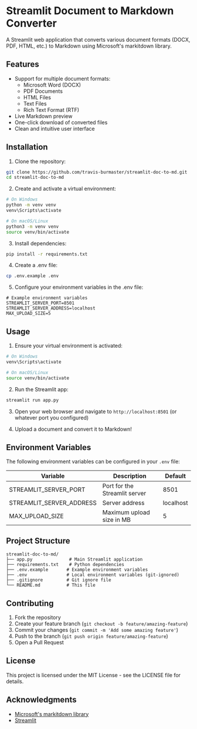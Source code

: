 # Streamlit Document to Markdown Converter

A Streamlit web application that converts various document formats (DOCX, PDF, HTML, etc.) to Markdown using Microsoft's markitdown library.

## Features

- Support for multiple document formats:
  - Microsoft Word (DOCX)
  - PDF Documents
  - HTML Files
  - Text Files
  - Rich Text Format (RTF)
- Live Markdown preview
- One-click download of converted files
- Clean and intuitive user interface

## Installation

1. Clone the repository:
```bash
git clone https://github.com/travis-burmaster/streamlit-doc-to-md.git
cd streamlit-doc-to-md
```

2. Create and activate a virtual environment:
```bash
# On Windows
python -m venv venv
venv\Scripts\activate

# On macOS/Linux
python3 -m venv venv
source venv/bin/activate
```

3. Install dependencies:
```bash
pip install -r requirements.txt
```

4. Create a .env file:
```bash
cp .env.example .env
```

5. Configure your environment variables in the .env file:
```env
# Example environment variables
STREAMLIT_SERVER_PORT=8501
STREAMLIT_SERVER_ADDRESS=localhost
MAX_UPLOAD_SIZE=5
```

## Usage

1. Ensure your virtual environment is activated:
```bash
# On Windows
venv\Scripts\activate

# On macOS/Linux
source venv/bin/activate
```

2. Run the Streamlit app:
```bash
streamlit run app.py
```

3. Open your web browser and navigate to `http://localhost:8501` (or whatever port you configured)

4. Upload a document and convert it to Markdown!

## Environment Variables

The following environment variables can be configured in your `.env` file:

| Variable | Description | Default |
|----------|-------------|---------|
| STREAMLIT_SERVER_PORT | Port for the Streamlit server | 8501 |
| STREAMLIT_SERVER_ADDRESS | Server address | localhost |
| MAX_UPLOAD_SIZE | Maximum upload size in MB | 5 |

## Project Structure

```
streamlit-doc-to-md/
├── app.py              # Main Streamlit application
├── requirements.txt    # Python dependencies
├── .env.example       # Example environment variables
├── .env               # Local environment variables (git-ignored)
├── .gitignore         # Git ignore file
└── README.md          # This file
```

## Contributing

1. Fork the repository
2. Create your feature branch (`git checkout -b feature/amazing-feature`)
3. Commit your changes (`git commit -m 'Add some amazing feature'`)
4. Push to the branch (`git push origin feature/amazing-feature`)
5. Open a Pull Request

## License

This project is licensed under the MIT License - see the LICENSE file for details.

## Acknowledgments

- [Microsoft's markitdown library](https://github.com/microsoft/markitdown)
- [Streamlit](https://streamlit.io/)
